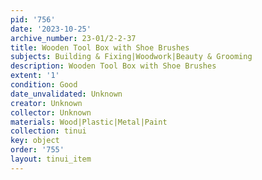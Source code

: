 ```yaml
---
pid: '756'
date: '2023-10-25'
archive_number: 23-01/2-2-37
title: Wooden Tool Box with Shoe Brushes
subjects: Building & Fixing|Woodwork|Beauty & Grooming
description: Wooden Tool Box with Shoe Brushes
extent: '1'
condition: Good
date_unvalidated: Unknown
creator: Unknown
collector: Unknown
materials: Wood|Plastic|Metal|Paint
collection: tinui
key: object
order: '755'
layout: tinui_item
---
```

